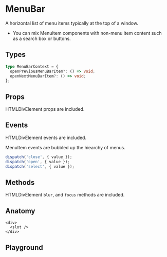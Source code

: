 <script>
    import Playground from './MenuBarPlayground.svelte';
</script>

# MenuBar

A horizontal list of menu items typically at the top of a window.

- You can mix MenuItem components with non-menu item content such as a search box or buttons.

## Types

```ts
type MenuBarContext = {
  openPreviousMenuBarItem?: () => void;
  openNextMenuBarItem?: () => void;
};
```

## Props

HTMLDivElement props are included.

## Events

HTMLDivElement events are included.

MenuItem events are bubbled up the hiearchy of menus.

```ts
dispatch('close', { value });
dispatch('open', { value });
dispatch('select', { value });
```

## Methods

HTMLDivElement `blur`, and `focus` methods are included.

## Anatomy

```svelte
<div>
  <slot />
</div>
```

## Playground

<Playground />

